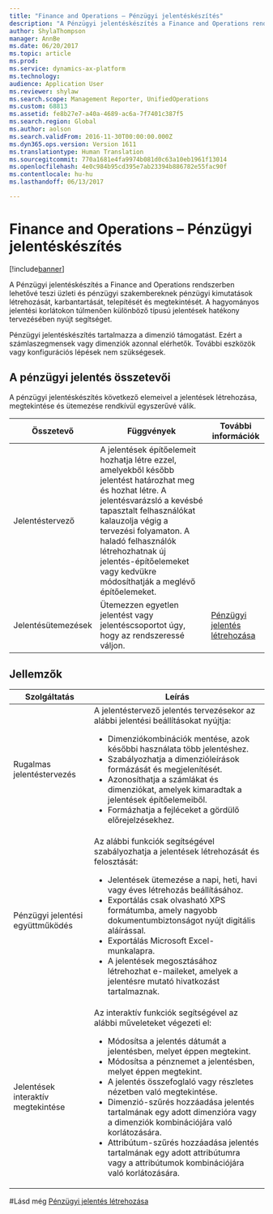 ```yaml
---
title: "Finance and Operations – Pénzügyi jelentéskészítés"
description: "A Pénzügyi jelentéskészítés a Finance and Operations rendszerben lehetővé teszi üzleti és pénzügyi szakembereknek pénzügyi kimutatások létrehozását, karbantartását, telepítését és megtekintését. A hagyományos jelentési korlátokon túlmenően különböző típusú jelentések hatékony tervezésében nyújt segítséget."
author: ShylaThompson
manager: AnnBe
ms.date: 06/20/2017
ms.topic: article
ms.prod: 
ms.service: dynamics-ax-platform
ms.technology: 
audience: Application User
ms.reviewer: shylaw
ms.search.scope: Management Reporter, UnifiedOperations
ms.custom: 68813
ms.assetid: fe8b27e7-a40a-4689-ac6a-7f7401c387f5
ms.search.region: Global
ms.author: aolson
ms.search.validFrom: 2016-11-30T00:00:00.000Z
ms.dyn365.ops.version: Version 1611
ms.translationtype: Human Translation
ms.sourcegitcommit: 770a1681e4fa9974b081d0c63a10eb1961f13014
ms.openlocfilehash: 4e0c984b95cd395e7ab23394b886782e55fac90f
ms.contentlocale: hu-hu
ms.lasthandoff: 06/13/2017

---
```


# <a name="financial-reporting-for-finance-and-operations"></a>Finance and Operations – Pénzügyi jelentéskészítés

[!include[banner](../includes/banner.md)]


A Pénzügyi jelentéskészítés a Finance and Operations rendszerben lehetővé teszi üzleti és pénzügyi szakembereknek pénzügyi kimutatások létrehozását, karbantartását, telepítését és megtekintését. A hagyományos jelentési korlátokon túlmenően különböző típusú jelentések hatékony tervezésében nyújt segítséget.

Pénzügyi jelentéskészítés tartalmazza a dimenzió támogatást. Ezért a számlaszegmensek vagy dimenziók azonnal elérhetők. További eszközök vagy konfigurációs lépések nem szükségesek.

## <a name="financial-reporting-components"></a>A pénzügyi jelentés összetevői
A pénzügyi jelentéskészítés következő elemeivel a jelentések létrehozása, megtekintése és ütemezése rendkívül egyszerűvé válik.

| Összetevő        | Függvények                                                                                                                                                                                                                                                                           | További információk                                                                          |
|------------------|-------------------------------------------------------------------------------------------------------------------------------------------------------------------------------------------------------------------------------------------------------------------------------------|-------------------------------------------------------------------------------------------------|
| Jelentéstervező  | A jelentések építőelemeit hozhatja létre ezzel, amelyekből később jelentést határozhat meg és hozhat létre. A jelentésvarázsló a kevésbé tapasztalt felhasználókat kalauzolja végig a tervezési folyamaton. A haladó felhasználók létrehozhatnak új jelentés-építőelemeket vagy kedvükre módosíthatják a meglévő építőelemeket. |                                                                                                 |
| Jelentésütemezések | Ütemezzen egyetlen jelentést vagy jelentéscsoportot úgy, hogy az rendszeressé váljon.                                                                                                                                                                                          | [Pénzügyi jelentés létrehozása](generate-financial-report.md) |

## <a name="features"></a>Jellemzők
<table>
<thead>
<tr class="header">
<th>Szolgáltatás</th>
<th>Leírás</th>
</tr>
</thead>
<tbody>
<tr class="odd">
<td>Rugalmas jelentéstervezés</td>
<td>A jelentéstervező jelentés tervezésekor az alábbi jelentési beállításokat nyújtja:
<ul>
<li>Dimenziókombinációk mentése, azok későbbi használata több jelentéshez.</li>
<li>Szabályozhatja a dimenzióleírások formázását és megjelenítését.</li>
<li>Azonosíthatja a számlákat és dimenziókat, amelyek kimaradtak a jelentések építőelemeiből.</li>
<li>Formázhatja a fejléceket a gördülő előrejelzésekhez.</li>
</ul></td>
</tr>
<tr class="even">
<td>Pénzügyi jelentési együttműködés</td>
<td>Az alábbi funkciók segítségével szabályozhatja a jelentések létrehozását és felosztását:
<ul>
<li>Jelentések ütemezése a napi, heti, havi vagy éves létrehozás beállításához.</li>
<li>Exportálás csak olvasható XPS formátumba, amely nagyobb dokumentumbiztonságot nyújt digitális aláírással.</li>
<li>Exportálás Microsoft Excel-munkalapra.</li>
<li>A jelentések megosztásához létrehozhat e-maileket, amelyek a jelentésre mutató hivatkozást tartalmaznak.</li>
</ul></td>
</tr>
<tr class="odd">
<td>Jelentések interaktív megtekintése</td>
<td>Az interaktív funkciók segítségével az alábbi műveleteket végezeti el:
<ul>
<li>Módosítsa a jelentés dátumát a jelentésben, melyet éppen megtekint.</li>
<li>Módosítsa a pénznemet a jelentésben, melyet éppen megtekint.</li>
<li>A jelentés összefoglaló vagy részletes nézetben való megtekintése.</li>
<li>Dimenzió-szűrés hozzáadása jelentés tartalmának egy adott dimenzióra vagy a dimenziók kombinációjára való korlátozására.</li>
<li>Attribútum-szűrés hozzáadása jelentés tartalmának egy adott attribútumra vagy a attribútumok kombinációjára való korlátozására.</li>
</ul>
</td>
</tr>
</tbody>
</table>

#<a name="see-also"></a>Lásd még
[Pénzügyi jelentés létrehozása](generate-financial-report.md)





